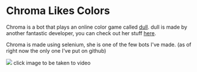 # Chroma Likes Colors

Chroma is a bot that plays an online color game called [dull](https://jessicaup.github.io/dull/).
dull is made by another fantastic developer, you can check out her stuff [here](https://github.com/jessicaUP).

Chroma is made using selenium, she is one of the few bots I've made. (as of right now the only one I've put on github)

[![](https://i.ibb.co/M6JMSSx/chroma.png)](https://www.youtube.com/watch?v=rrqwEUI2ano)
click image to be taken to video
